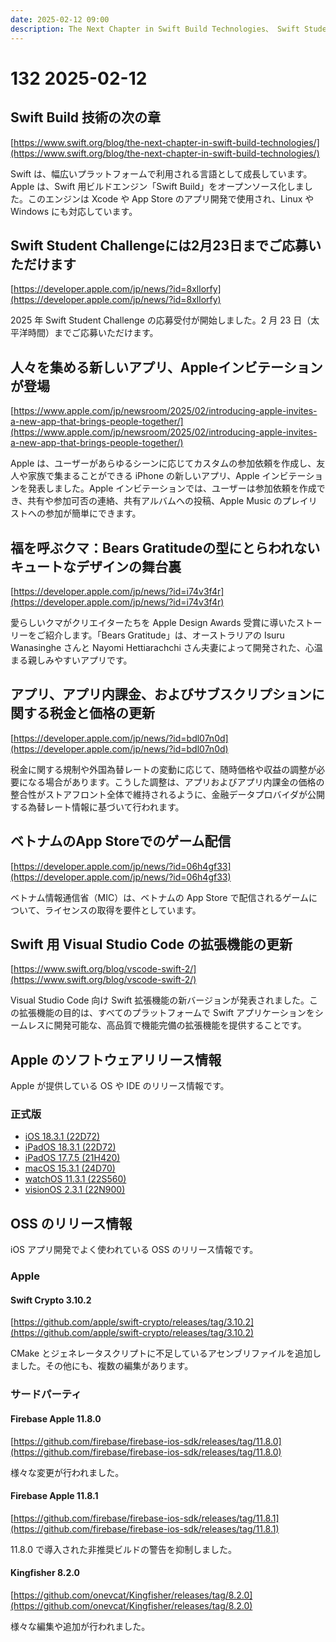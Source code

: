 ```yaml
---
date: 2025-02-12 09:00
description: The Next Chapter in Swift Build Technologies、 Swift Student Challengeには2月23日までご応募いただけます、 Appleインビテーションが登場、iOS18.3.1 がリリース、など
---
```

# 132 2025-02-12

## Swift Build 技術の次の章

[https://www.swift.org/blog/the-next-chapter-in-swift-build-technologies/](https://www.swift.org/blog/the-next-chapter-in-swift-build-technologies/)

Swift は、幅広いプラットフォームで利用される言語として成長しています。Apple は、Swift 用ビルドエンジン「Swift Build」をオープンソース化しました。このエンジンは Xcode や App Store のアプリ開発で使用され、Linux や Windows にも対応しています。

## Swift Student Challengeには2月23日までご応募いただけます

[https://developer.apple.com/jp/news/?id=8xllorfy](https://developer.apple.com/jp/news/?id=8xllorfy)

2025 年 Swift Student Challenge の応募受付が開始しました。2 月 23 日（太平洋時間）までご応募いただけます。

## 人々を集める新しいアプリ、Appleインビテーションが登場

[https://www.apple.com/jp/newsroom/2025/02/introducing-apple-invites-a-new-app-that-brings-people-together/](https://www.apple.com/jp/newsroom/2025/02/introducing-apple-invites-a-new-app-that-brings-people-together/)

Apple は、ユーザーがあらゆるシーンに応じてカスタムの参加依頼を作成し、友人や家族で集まることができる iPhone の新しいアプリ、Apple インビテーションを発表しました。Apple インビテーションでは、ユーザーは参加依頼を作成でき、共有や参加可否の連絡、共有アルバムへの投稿、Apple Music のプレイリストへの参加が簡単にできます。

## 福を呼ぶクマ：Bears Gratitudeの型にとらわれないキュートなデザインの舞台裏

[https://developer.apple.com/jp/news/?id=i74v3f4r](https://developer.apple.com/jp/news/?id=i74v3f4r)

愛らしいクマがクリエイターたちを Apple Design Awards 受賞に導いたストーリーをご紹介します。「Bears Gratitude」は、オーストラリアの Isuru Wanasinghe さんと Nayomi Hettiarachchi さん夫妻によって開発された、心温まる親しみやすいアプリです。

## アプリ、アプリ内課金、およびサブスクリプションに関する税金と価格の更新

[https://developer.apple.com/jp/news/?id=bdl07n0d](https://developer.apple.com/jp/news/?id=bdl07n0d)

税金に関する規制や外国為替レートの変動に応じて、随時価格や収益の調整が必要になる場合があります。こうした調整は、アプリおよびアプリ内課金の価格の整合性がストアフロント全体で維持されるように、金融データプロバイダが公開する為替レート情報に基づいて行われます。

## ベトナムのApp Storeでのゲーム配信

[https://developer.apple.com/jp/news/?id=06h4gf33](https://developer.apple.com/jp/news/?id=06h4gf33)

ベトナム情報通信省（MIC）は、ベトナムの App Store で配信されるゲームについて、ライセンスの取得を要件としています。

## Swift 用 Visual Studio Code の拡張機能の更新

[https://www.swift.org/blog/vscode-swift-2/](https://www.swift.org/blog/vscode-swift-2/)

Visual Studio Code 向け Swift 拡張機能の新バージョンが発表されました。この拡張機能の目的は、すべてのプラットフォームで Swift アプリケーションをシームレスに開発可能な、高品質で機能完備の拡張機能を提供することです。

## Apple のソフトウェアリリース情報

Apple が提供している OS や IDE のリリース情報です。

### 正式版

- [iOS 18.3.1 (22D72)](https://developer.apple.com/news/releases/?id=02102025a)
- [iPadOS 18.3.1 (22D72)](https://developer.apple.com/news/releases/?id=02102025b)
- [iPadOS 17.7.5 (21H420)](https://developer.apple.com/news/releases/?id=02102025c)
- [macOS 15.3.1 (24D70)](https://developer.apple.com/news/releases/?id=02102025d)
- [watchOS 11.3.1 (22S560)](https://developer.apple.com/news/releases/?id=02102025g)
- [visionOS 2.3.1 (22N900)](https://developer.apple.com/news/releases/?id=02102025e)

## OSS のリリース情報

iOS アプリ開発でよく使われている OSS のリリース情報です。

### Apple

#### Swift Crypto 3.10.2

[https://github.com/apple/swift-crypto/releases/tag/3.10.2](https://github.com/apple/swift-crypto/releases/tag/3.10.2)

CMake とジェネレータスクリプトに不足しているアセンブリファイルを追加しました。その他にも、複数の編集があります。

### サードパーティ

#### Firebase Apple 11.8.0

[https://github.com/firebase/firebase-ios-sdk/releases/tag/11.8.0](https://github.com/firebase/firebase-ios-sdk/releases/tag/11.8.0)

様々な変更が行われました。

#### Firebase Apple 11.8.1

[https://github.com/firebase/firebase-ios-sdk/releases/tag/11.8.1](https://github.com/firebase/firebase-ios-sdk/releases/tag/11.8.1)

11.8.0 で導入された非推奨ビルドの警告を抑制しました。

#### Kingfisher 8.2.0 

[https://github.com/onevcat/Kingfisher/releases/tag/8.2.0](https://github.com/onevcat/Kingfisher/releases/tag/8.2.0)

様々な編集や追加が行われました。
